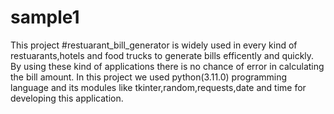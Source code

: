 # sample1
This project #restuarant_bill_generator is widely used in every kind of restuarants,hotels and food trucks to generate bills efficently and quickly. By using these kind of applications there is no chance of error in calculating the bill amount.
In this project we used python(3.11.0) programming language and its modules like tkinter,random,requests,date and time for developing this application.
